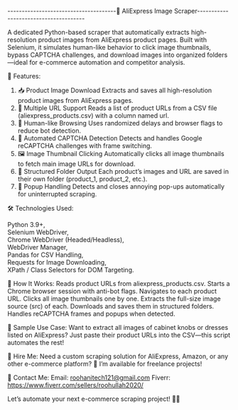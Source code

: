 --------------------------------------🛒 AliExpress Image Scraper--------------------------------------     

A dedicated Python-based scraper that automatically extracts high-resolution product images from AliExpress product pages. Built with Selenium, it simulates human-like behavior to click image thumbnails, bypass CAPTCHA challenges, and download images into organized folders—ideal for e-commerce automation and competitor analysis.

🧰 Features:
1) 📥 Product Image Download
Extracts and saves all high-resolution product images from AliExpress pages.
2) 🔗 Multiple URL Support
Reads a list of product URLs from a CSV file (aliexpress_products.csv) with a column named url.
3) 🧠 Human-like Browsing
Uses randomized delays and browser flags to reduce bot detection.
4) 🔁 Automated CAPTCHA Detection
Detects and handles Google reCAPTCHA challenges with frame switching.
5) 🖼️ Image Thumbnail Clicking
Automatically clicks all image thumbnails to fetch main image URLs for download.
6) 📂 Structured Folder Output
Each product’s images and URL are saved in their own folder (product_1, product_2, etc.).
7) 📴 Popup Handling
Detects and closes annoying pop-ups automatically for uninterrupted scraping.


🛠️ Technologies Used:

Python 3.9+,  
Selenium WebDriver,   
Chrome WebDriver (Headed/Headless),      
WebDriver Manager,      
Pandas for CSV Handling,     
Requests for Image Downloading,      
XPath / Class Selectors for DOM Targeting.


🚀 How It Works:
Reads product URLs from aliexpress_products.csv.
Starts a Chrome browser session with anti-bot flags.
Navigates to each product URL.
Clicks all image thumbnails one by one.
Extracts the full-size image source (src) of each.
Downloads and saves them in structured folders.
Handles reCAPTCHA frames and popups when detected.


📸 Sample Use Case:
Want to extract all images of cabinet knobs or dresses listed on AliExpress?
Just paste their product URLs into the CSV—this script automates the rest!

📩 Hire Me:
Need a custom scraping solution for AliExpress, Amazon, or any other e-commerce platform?
💼 I’m available for freelance projects!

📧 Contact Me:
Email: roohanitech121@gmail.com 
Fiverr: https://www.fiverr.com/sellers/roohullah2020/

Let’s automate your next e-commerce scraping project! 🤖✨
